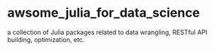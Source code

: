 # awsome_julia_for_data_science
a collection of Julia packages related to data wrangling, RESTful API building, optimization, etc.

